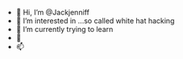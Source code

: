 - 👋 Hi, I’m @Jackjenniff
- 👀 I’m interested in ...so called white hat hacking
- 🌱 I’m currently trying to learn
- 💞️ 
- 📫 

<!---
Jackjenniff/Jackjenniff is a ✨ special ✨ repository because its `README.md` (this file) appears on your GitHub profile.
You can click the Preview link to take a look at your changes.
--->
